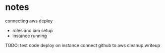 # notes

connecting aws deploy

* roles and iam setup
* instance running

TODO:
test code deploy on instance
connect github to aws
cleanup writeup

